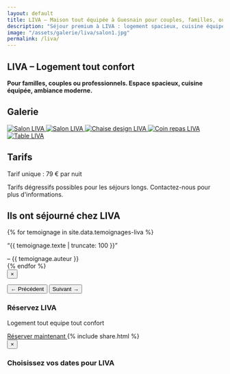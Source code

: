 ```yaml
---
layout: default
title: LIVA – Maison tout équipée à Guesnain pour couples, familles, ou dans le cadre d'une activité pro
description: "Séjour premium à LIVA : logement spacieux, cuisine équipée, parking privé et securisée."
image: "/assets/galerie/liva/salon1.jpg"
permalink: /liva/
---
```


<div class="bg-gray-100 min-h-screen px-6 py-8 text-center flex flex-col">

  <!-- SECTION ACCUEIL -->
  <section id="accueil" class="mb-12 max-w-3xl mx-auto">
    <h1 class="text-5xl font-extrabold mb-6 text-gray-900">LIVA – Logement tout confort</h1>
    <p class="text-xl text-gray-800 max-w-xl mx-auto">
      <strong>Pour familles, couples ou professionnels. Espace spacieux, cuisine équipée, ambiance moderne.</strong>
    </p>
  </section>

  <!-- SECTION GALERIE -->
  <section id="galerie" class="mb-12 max-w-5xl mx-auto">
    <h2 class="text-3xl font-semibold mb-8 text-gray-900">Galerie</h2>
    <div class="flex flex-wrap justify-center gap-6">
      <!-- Images -->
      <a href="{{ site.baseurl }}/assets/images/salon1.jpg" data-lightbox="liva" data-title="Salon LIVA" class="block rounded-lg shadow-lg overflow-hidden w-64 hover:scale-105 transition-transform">
        <img src="{{ site.baseurl }}/assets/images/salon1.jpg" alt="Salon LIVA" class="w-full h-40 object-cover" />
      </a>
      <a href="{{ site.baseurl }}/assets/images/Liva.jpg" data-lightbox="liva" data-title="Salon LIVA" class="block rounded-lg shadow-lg overflow-hidden w-64 hover:scale-105 transition-transform">
        <img src="{{ site.baseurl }}/assets/images/Liva.jpg" alt="Salon LIVA" class="w-full h-40 object-cover" />
      </a>
      <a href="{{ site.baseurl }}/assets/images/chaise.jpg" data-lightbox="liva" data-title="Chaise design LIVA" class="block rounded-lg shadow-lg overflow-hidden w-64 hover:scale-105 transition-transform">
        <img src="{{ site.baseurl }}/assets/images/chaise.jpg" alt="Chaise design LIVA" class="w-full h-40 object-cover" />
      </a>
      <a href="{{ site.baseurl }}/assets/images/espacerepas.jpg" data-lightbox="liva" data-title="Coin repas LIVA" class="block rounded-lg shadow-lg overflow-hidden w-64 hover:scale-105 transition-transform">
        <img src="{{ site.baseurl }}/assets/images/espacerepas.jpg" alt="Coin repas LIVA" class="w-full h-40 object-cover" />
      </a>
      <a href="{{ site.baseurl }}/assets/images/the.jpg" data-lightbox="liva" data-title="Table LIVA" class="block rounded-lg shadow-lg overflow-hidden w-64 hover:scale-105 transition-transform">
        <img src="{{ site.baseurl }}/assets/images/the.jpg" alt="Table LIVA" class="w-full h-40 object-cover" />
      </a>
    </div>
  </section>

  <!-- SECTION TARIFS -->
  <section id="tarifs" class="mb-12 max-w-3xl mx-auto text-left px-4">
    <h2 class="text-3xl font-semibold mb-6 text-gray-900">Tarifs</h2>
    <p class="text-xl">
      Tarif unique : <span class="font-bold text-blue-600">79 € par nuit</span>
    </p>
    <p class="mt-3 italic text-sm text-gray-600">
      Tarifs dégressifs possibles pour les séjours longs. Contactez-nous pour plus d'informations.
    </p>
  </section>

  <!-- Bloc témoignages -->
  <div class="mt-20">
    <h2 class="text-2xl font-bold text-center mb-6">Ils ont séjourné chez LIVA</h2>
    <div class="relative max-w-3xl mx-auto overflow-hidden">
      <div id="carousel" class="flex transition-transform duration-700">
        {% for temoignage in site.data.temoignages-liva %}
          <div class="min-w-full px-4 cursor-pointer" onclick="openModal({{ forloop.index0 }})">
            <p class="italic text-lg truncate">“{{ temoignage.texte | truncate: 100 }}”</p>
            <span class="block mt-2 text-sm text-gray-400">– {{ temoignage.auteur }}</span>
          </div>
        {% endfor %}
      </div>
    </div>
  </div>

  <!-- Modal témoignage -->
  <div id="testimonialModal" class="fixed inset-0 bg-black bg-opacity-80 hidden items-center justify-center z-50 px-4">
    <div class="bg-white text-black max-w-xl p-6 rounded-xl relative">
      <button onclick="closeModal()" class="absolute top-2 right-4 text-2xl font-bold text-gray-600">&times;</button>
      <p id="modalText" class="text-lg leading-relaxed mb-4"></p>
      <div class="flex justify-between mt-4">
        <button onclick="prevTestimonial()" class="text-sm font-semibold text-blue-600 hover:underline">&larr; Précédent</button>
        <button onclick="nextTestimonial()" class="text-sm font-semibold text-blue-600 hover:underline">Suivant &rarr;</button>
      </div>
    </div>
  </div>

<!-- Appel à l'action : Réserver BLŌM -->
<div class="mt-16 bg-white text-black py-6 px-4 text-center rounded-xl shadow-xl max-w-4xl mx-auto animate-fadeIn delay-600">
  <h3 class="text-2xl font-bold mb-2">Réservez LIVA</h3>
  <p class="mb-4">Logement tout equipe tout confort</p>

  <div class="flex flex-col sm:flex-row sm:justify-center gap-4 mt-4">
    <!-- Changement : ouverture page séparée -->
    <a href="/assets/html/liva-calendar.html" 
       class="inline-block bg-black text-white px-6 py-3 rounded-full font-semibold shadow hover:bg-gray-800 transition text-center">
      Réserver maintenant
    </a>
    {% include share.html %}
  </div>
</div>


<!-- Modal calendrier LIVA -->
<div id="calendarModalLiva" class="fixed inset-0 bg-black bg-opacity-80 hidden items-center justify-center z-50 px-4" onclick="closeCalendar('LIVA', event)">
  <div class="bg-white rounded-xl shadow-xl relative w-full max-w-5xl mx-auto p-6" onclick="event.stopPropagation()">
    <button onclick="closeCalendar('LIVA')" class="absolute top-2 right-4 text-3xl font-bold text-gray-600 hover:text-black">&times;</button>
    <h3 class="text-2xl font-bold text-center mt-2 mb-6">Choisissez vos dates pour LIVA</h3>
    <div id="calendar-container-liva" class="w-full h-[500px] md:h-[600px]"></div>
  </div>
</div>

<!-- FullCalendar -->
<link href="https://cdn.jsdelivr.net/npm/fullcalendar@6.1.8/index.global.min.css" rel="stylesheet" />
<script src="https://cdn.jsdelivr.net/npm/fullcalendar@6.1.8/index.global.min.js"></script>

<script>
let calendars = {}; // stocke les instances pour BLOM et LIVA

function openCalendar(logement) {
  const modalId = logement === "BLOM" ? "calendarModalBlom" : "calendarModalLiva";
  document.getElementById(modalId).classList.remove("hidden");
  document.getElementById(modalId).classList.add("flex");

  if (!calendars[logement]) {
    initCalendar(logement);
  }
}

function closeCalendar(logement, event) {
  const modalId = logement === "BLOM" ? "calendarModalBlom" : "calendarModalLiva";
  const modal = document.getElementById(modalId);
  if (!event || event.target === modal) {
    modal.classList.add("hidden");
    modal.classList.remove("flex");
  }
}

async function initCalendar(logement) {
  try {
    const res = await fetch(`https://calendar-proxy-production-231c.up.railway.app/api/reservations/${logement}`);
    const events = await res.json();

    const containerId = logement === "BLOM" ? "calendar-container-blom" : "calendar-container-liva";
    const calendarEl = document.getElementById(containerId);

    // utilitaire: force le format YYYY-MM-DD (jour local), sans heures
    const toISODate = (d) => {
      const x = new Date(d);
      const y = x.getFullYear();
      const m = String(x.getMonth() + 1).padStart(2, "0");
      const day = String(x.getDate()).padStart(2, "0");
      return `${y}-${m}-${day}`;
    };

    const calendar = new FullCalendar.Calendar(calendarEl, {
      initialView: "dayGridMonth",
      height: "auto",
      locale: "fr",
      firstDay: 1,
      headerToolbar: { left: "prev,next today", center: "title", right: "dayGridMonth,timeGridWeek" },
      events: events.map(ev => ({
        title: "Réservé",
        start: toISODate(ev.start), // inclus
        end: toISODate(ev.end),     // EXCLUS (ne pas -1 jour)
        allDay: true,
        display: "block"
      })),
      displayEventTime: false,  // plus de "2h"
      eventColor: "#e63946",
      selectable: false,
      navLinks: true
    });

    calendar.render();
    calendars[logement] = calendar;
  } catch (err) {
    console.error(err);
    alert("Impossible de charger le calendrier. Vérifiez la connexion au serveur.");
  }
}
</script>
